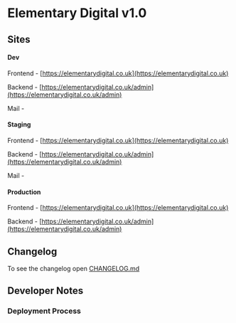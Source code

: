 # Elementary Digital v1.0

## Sites

#### Dev
Frontend - [https://elementarydigital.co.uk](https://elementarydigital.co.uk)

Backend - [https://elementarydigital.co.uk/admin](https://elementarydigital.co.uk/admin)

Mail - 

#### Staging
Frontend - [https://elementarydigital.co.uk](https://elementarydigital.co.uk)

Backend - [https://elementarydigital.co.uk/admin](https://elementarydigital.co.uk/admin)

Mail - 

#### Production
Frontend - [https://elementarydigital.co.uk](https://elementarydigital.co.uk)

Backend - [https://elementarydigital.co.uk/admin](https://elementarydigital.co.uk/admin)

## Changelog
To see the changelog open [CHANGELOG.md](./CHANGELOG.md)

## Developer Notes

### Deployment Process